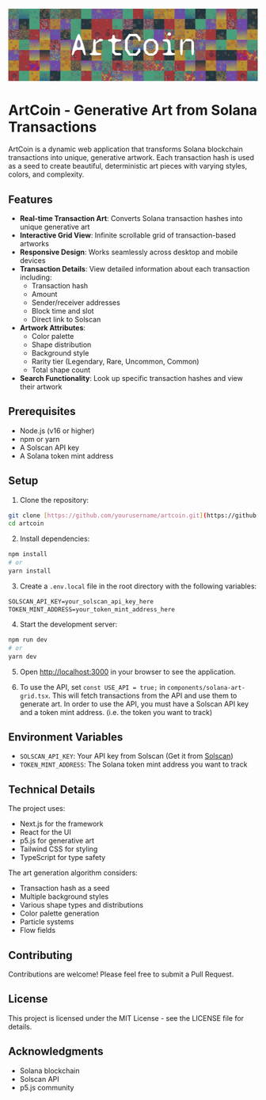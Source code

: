 ![ArtCoin Frame](/public/frame.jpg)


# ArtCoin - Generative Art from Solana Transactions

ArtCoin is a dynamic web application that transforms Solana blockchain transactions into unique, generative artwork. Each transaction hash is used as a seed to create beautiful, deterministic art pieces with varying styles, colors, and complexity.

## Features

- **Real-time Transaction Art**: Converts Solana transaction hashes into unique generative art
- **Interactive Grid View**: Infinite scrollable grid of transaction-based artworks
- **Responsive Design**: Works seamlessly across desktop and mobile devices
- **Transaction Details**: View detailed information about each transaction including:
  - Transaction hash
  - Amount
  - Sender/receiver addresses
  - Block time and slot
  - Direct link to Solscan
- **Artwork Attributes**:
  - Color palette
  - Shape distribution
  - Background style
  - Rarity tier (Legendary, Rare, Uncommon, Common)
  - Total shape count
- **Search Functionality**: Look up specific transaction hashes and view their artwork

## Prerequisites

- Node.js (v16 or higher)
- npm or yarn
- A Solscan API key
- A Solana token mint address

## Setup

1. Clone the repository:
```bash
git clone [https://github.com/yourusername/artcoin.git](https://github.com/artcoinsproject/artcoin)
cd artcoin
```

2. Install dependencies:
```bash
npm install
# or
yarn install
```

3. Create a `.env.local` file in the root directory with the following variables:
```env
SOLSCAN_API_KEY=your_solscan_api_key_here
TOKEN_MINT_ADDRESS=your_token_mint_address_here
```

4. Start the development server:
```bash
npm run dev
# or
yarn dev
```

5. Open [http://localhost:3000](http://localhost:3000) in your browser to see the application.

6. To use the API, set `const USE_API = true;` in `components/solana-art-grid.tsx`. This will fetch transactions from the API and use them to generate art. In order to use the API, you must have a Solscan API key and a token mint address. (i.e. the token you want to track)

## Environment Variables

- `SOLSCAN_API_KEY`: Your API key from Solscan (Get it from [Solscan](https://docs.solscan.io/api-access/pro-api-endpoints))
- `TOKEN_MINT_ADDRESS`: The Solana token mint address you want to track

## Technical Details

The project uses:
- Next.js for the framework
- React for the UI
- p5.js for generative art
- Tailwind CSS for styling
- TypeScript for type safety

The art generation algorithm considers:
- Transaction hash as a seed
- Multiple background styles
- Various shape types and distributions
- Color palette generation
- Particle systems
- Flow fields

## Contributing

Contributions are welcome! Please feel free to submit a Pull Request.

## License

This project is licensed under the MIT License - see the LICENSE file for details.

## Acknowledgments

- Solana blockchain
- Solscan API
- p5.js community
